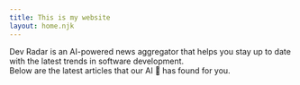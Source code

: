 ```yaml
---
title: This is my website
layout: home.njk
---
```


Dev Radar is an AI-powered news aggregator that helps you stay up to date with
the latest trends in software development.\
Below are the latest articles that our AI 🤖 has found for you.
